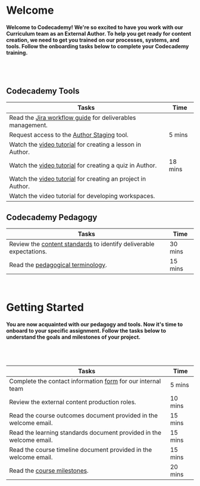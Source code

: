 # Welcome
#### Welcome to Codecademy! We're so excited to have you work with our Curriculum team as an External Author. To help you get ready for content creation, we need to get you trained on our processes, systems, and tools. Follow the onboarding tasks below to complete your Codecademy training.
<br/>
<br/>

## Codecademy Tools

| Tasks  | Time  |
| ------------ | ------------ |
| Read the [Jira workflow guide](https://ryzacinc.github.io/external-author-onboarding/using-jira) for deliverables management.  |   |
| Request access to the [Author Staging](https://author-staging.codecademy.com) tool. | 5 mins  |
| Watch the [video tutorial]() for creating a lesson in Author.  |   |
| Watch the [video tutorial](https://www.youtube.com/watch?v=hkXmTatucrA) for creating a quiz in Author.  | 18 mins  |
| Watch the [video tutorial]() for creating an project in Author.  |   |
| Watch the video tutorial for developing workspaces.  |   |

## Codecademy Pedagogy

| Tasks  | Time  |
| ------------ | ------------ |
| Review the [content standards](http://codecademy-curriculum-documentation.s3-website-us-east-1.amazonaws.com/) to identify deliverable expectations. | 30 mins  |
| Read the [pedagogical terminology](https://ryzacinc.github.io/external-author-onboarding/codecademy-pedagogy).  | 15 mins  |

<br/>

# Getting Started
#### You are now acquainted with our pedagogy and tools. Now it's time to onboard to your specific assignment. Follow the tasks below to understand the goals and milestones of your project.
<br/>
<br/>

| Tasks  | Time  |
| ------------ | ------------ |
| Complete the contact information [form](https://docs.google.com/forms/d/e/1FAIpQLSeGV0erg8lcYl39ZBhYMKq_n2GKsNjfXQGDPEzoh0aeqRk-Xg/viewform) for our internal team | 5 mins |
| Review the external content production roles.  | 10 mins  |
| Read the course outcomes document provided in the welcome email.  | 15 mins  |
| Read the learning standards document provided in the welcome email.  | 15 mins  |
| Read the course timeline document provided in the welcome email.  | 15 mins  |
| Read the [course milestones](https://ryzacinc.github.io/external-author-onboarding/course-milestones).  | 20 mins  |
